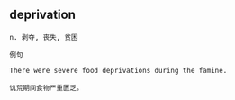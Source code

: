 ## deprivation
```
n. 剥夺, 丧失, 贫困

例句

There were severe food deprivations during the famine.

饥荒期间食物严重匮乏。
```